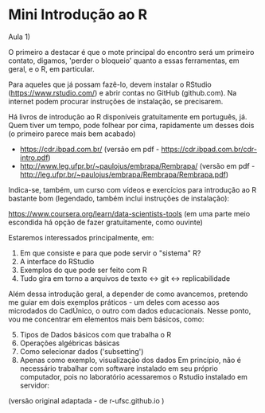 # Mini Introdução ao R

Aula 1)

O primeiro a destacar é que o mote principal do encontro será um primeiro contato, digamos, 'perder o bloqueio' quanto a essas ferramentas, em geral, e o R, em particular.


Para aqueles que já possam fazê-lo, devem instalar o RStudio (https://www.rstudio.com/) e abrir contas no GitHub (github.com). Na internet podem procurar instruções de instalação, se precisarem.


Há livros de introdução ao R disponíveis gratuitamente em português, já. Quem tiver um tempo, pode folhear por cima, rapidamente um desses dois (o primeiro parece mais bem acabado)

- https://cdr.ibpad.com.br/ (versão em pdf - https://cdr.ibpad.com.br/cdr-intro.pdf)
- http://www.leg.ufpr.br/~paulojus/embrapa/Rembrapa/ (versão em pdf - http://leg.ufpr.br/~paulojus/embrapa/Rembrapa/Rembrapa.pdf) 

Indica-se, também, um curso com vídeos e exercícios para introdução ao R bastante bom (legendado, também inclui instruções de instalação): 

https://www.coursera.org/learn/data-scientists-tools (em uma parte meio escondida há opção de fazer gratuitamente, como ouvinte)

Estaremos interessados principalmente, em: 
1) Em que consiste e para que pode servir o "sistema" R?
2) A interface do RStudio
3) Exemplos do que pode ser feito com R
4) Tudo gira em torno a arquivos de texto <-> git <-> replicabilidade

Além dessa introdução geral, a depender de como avancemos, pretendo me guiar em dois exemplos práticos - um deles com acesso aos microdados do CadÚnico, o outro com dados educacionais.
Nesse ponto, vou me concentrar em elementos mais bem básicos, como:

5) Tipos de Dados básicos com que trabalha o R
6) Operações algébricas básicas
7) Como selecionar dados ('subsetting')
8) Apenas como exemplo, visualização dos dados
Em princípio, não é necessário trabalhar com software instalado em seu próprio computador, pois no laboratório acessaremos o Rstudio instalado em servidor:



(versão original adaptada - de r-ufsc.github.io )
